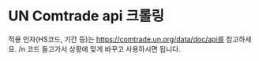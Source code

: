 # UN Comtrade api 크롤링
적용 인자(HS코드, 기간 등)는 https://comtrade.un.org/data/doc/api를 참고하세요. /n
코드 들고가서 상황에 맞게 바꾸고 사용하시면 됩니다.
